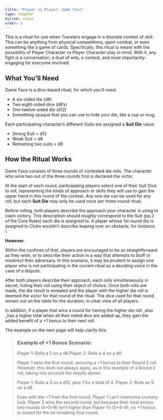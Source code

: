 ```yaml
---
title: "Player vs Player: Game Face"
type: chapter
byline: vince
order: 5
---
```


This is a ritual for use when Travelers engage in a discrete contest of skill. This can be anything from physical competitions, sport combat, or even something like a game of cards. Specifically, this ritual is meant with the possibility of Player Character vs Player Character play in mind. With it, any fight is a conversation, a duel of wits, a contest, and most importantly: engaging for everyone involved.

## What You’ll Need

Game Face is a dice-based ritual, for which you’ll need:

*   A six-sided die (d6)
*   Two eight-sided dice (d8’s)
*   One twelve-sided die (d12)
*   Something opaque that you can use to hide your die, like a cup or mug.

Each participating character’s different Suits are assigned a **Suit Die** value:

*   Strong Suit = d12
*   Weak Suit = d6
*   Remaining two suits = d8

## How the Ritual Works

Game Face consists of three rounds of contested die rolls. The character who wins two out of the three rounds first is declared the victor. 

At the start of each round, participating players select one of their Suit Dice to roll, representing the kinds of approach or skills they will use to gain the upper hand in this round of the contest. Any one die can be used for any roll, but each **Suit Die** may only be used once per three-round ritual.

	

Before rolling, both players describe the approach your character is using to claim victory. This description should _roughly_ correspond to the Suit (pp.2 of the Core Rules) each die is assigned to. A player whose 1st round die is assigned to Clubs wouldn’t describe leaping over an obstacle, for instance.  \

**However.**

Within the confines of that, players are encouraged to be as straightforward as they wish, or to describe their action in a way that attempts to bluff or misdirect their adversary. In this scenario, it may be prudent to assign one player who is not participating in the current ritual as a  deciding voice in the case of a dispute.

After both players describe their approach, each rolls simultaneously in secret, hiding their roll using their object of choice. Once both rolls are made, the die result is revealed and the player with the higher die roll is deemed the victor for that round of the ritual. The dice used for that round remain out on the table for the duration, in clear view of all players.

In addition, if a player that wins a round for having the higher die roll _also _has a higher total when all their rolled dice are added up, they gain the added benefit of a +1 bonus to their next roll.

The example on the next page will help clarify this:

> ### Example of +1 Bonus Scenario:
> 
> Player 1: Rolls a 5 on a d6
> Player 2: Rolls a 4 on a d6
> 
> Player 1 wins the first round, securing a +1 bonus to their Round 2 roll. However, this does not always apply, as in this example of a Round 2 roll, taking into account the results above:
> 
> Player 1: Rolls a 3 on a d12, plus 1 for a total of 4.
> Player 2: Rolls an 5 on a d8.
> 
> Even with the +1 from the first round, Player 1 can’t overcome crummy luck. Player 2 wins the second round, but because their total across two rounds (4+5=9) isn’t higher than Player 1’s (5+4=9), no +1 bonus is issued for the tie-breaking final round.

